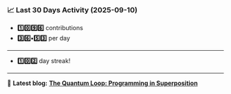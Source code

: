 <!--START_STATS-->
### 📈 Last 30 Days Activity (2025-09-10)  
- **1️⃣0️⃣9️⃣6️⃣** contributions  
- **3️⃣6️⃣•5️⃣3️⃣** per day
---
- **1️⃣0️⃣2️⃣** day streak!
---
📝 **Latest blog:** [**The Quantum Loop: Programming in Superposition**](https://andriak.com/blog/quantum-loop)
<!--END_STATS-->

